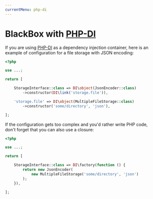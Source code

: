 ```yaml
---
currentMenu: php-di
---
```


# BlackBox with [PHP-DI](http://php-di.org/)

If you are using [PHP-DI](http://php-di.org/) as a dependency injection container, here is an example
of configuration for a file storage with JSON encoding:

```php
<?php

use ...;

return [

    StorageInterface::class => DI\object(JsonEncoder::class)
        ->constructor(DI\link('storage.file')),

    'storage.file' => DI\object(MultipleFileStorage::class)
        ->constructor('some/directory', 'json'),

];
```

If the configuration gets too complex and you'd rather write PHP code, don't forget that you can also use a closure:

```php
<?php

use ...;

return [

    StorageInterface::class => DI\factory(function () {
        return new JsonEncoder(
            new MultipleFileStorage('some/directory', 'json')
        );
    }),

];
```
